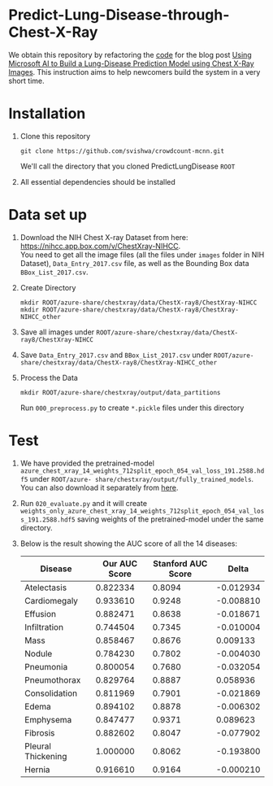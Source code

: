 # Predict-Lung-Disease-through-Chest-X-Ray
We obtain this repository by refactoring the [code](https://github.com/Azure/AzureChestXRay) for the blog post [Using Microsoft AI to Build a Lung-Disease Prediction Model using Chest X-Ray Images](https://blogs.technet.microsoft.com/machinelearning/2018/03/07/using-microsoft-ai-to-build-a-lung-disease-prediction-model-using-chest-x-ray-images/). This instruction aims to help newcomers build the system in a very short time.   
# Installation
1. Clone this repository
   ```Shell
   git clone https://github.com/svishwa/crowdcount-mcnn.git
   ```
   We'll call the directory that you cloned PredictLungDisease `ROOT`  
  
2. All essential dependencies should be installed  
# Data set up
1. Download the NIH Chest X-ray Dataset from here:  
   https://nihcc.app.box.com/v/ChestXray-NIHCC.  
   You need to get all the image files (all the files under `images` folder in NIH Dataset), `Data_Entry_2017.csv` file, as well as the      Bounding Box data `BBox_List_2017.csv`.  

2. Create Directory 
   ```Shell
   mkdir ROOT/azure-share/chestxray/data/ChestX-ray8/ChestXray-NIHCC
   mkdir ROOT/azure-share/chestxray/data/ChestX-ray8/ChestXray-NIHCC_other
   ```  
3. Save all images under `ROOT/azure-share/chestxray/data/ChestX-ray8/ChestXray-NIHCC`  

4. Save `Data_Entry_2017.csv` and `BBox_List_2017.csv` under `ROOT/azure-share/chestxray/data/ChestX-ray8/ChestXray-NIHCC_other`  

5. Process the Data
   ```Shell
   mkdir ROOT/azure-share/chestxray/output/data_partitions
   ```  
   Run `000_preprocess.py` to create `*.pickle` files under this directory 
# Test  
1. We have provided the pretrained-model `azure_chest_xray_14_weights_712split_epoch_054_val_loss_191.2588.hdf5` under `ROOT/azure- share/chestxray/output/fully_trained_models`. You can also download it separately from [here](https://chestxray.blob.core.windows.net/chestxraytutorial/tutorial_xray/chexray_14_weights_712split_epoch_054_val_loss_191.2588.hdf5).  

2. Run `020_evaluate.py` and it will create `weights_only_azure_chest_xray_14_weights_712split_epoch_054_val_loss_191.2588.hdf5` saving weights of the pretrained-model under the same directory.

3. Below is the result showing the AUC score of all the 14 diseases:  

   | Disease            | Our AUC Score    | Stanford AUC Score | Delta     |
   |--------------------|------------------|--------------------|-----------|
   | Atelectasis        | 0.822334         | 0.8094             | -0.012934 |
   | Cardiomegaly       | 0.933610         | 0.9248             | -0.008810 |
   | Effusion           | 0.882471         | 0.8638             | -0.018671 |
   | Infiltration       | 0.744504         | 0.7345             | -0.010004 |
   | Mass               | 0.858467         | 0.8676             |  0.009133 |
   | Nodule             | 0.784230         | 0.7802             | -0.004030 |
   | Pneumonia          | 0.800054         | 0.7680             | -0.032054 |
   | Pneumothorax       | 0.829764         | 0.8887             |  0.058936 |
   | Consolidation      | 0.811969         | 0.7901             | -0.021869 |
   | Edema              | 0.894102         | 0.8878             | -0.006302 |
   | Emphysema          | 0.847477         | 0.9371             |  0.089623 |
   | Fibrosis           | 0.882602         | 0.8047             | -0.077902 |
   | Pleural Thickening | 1.000000         | 0.8062             | -0.193800 |
   | Hernia             | 0.916610         | 0.9164             | -0.000210 |  
   
   
